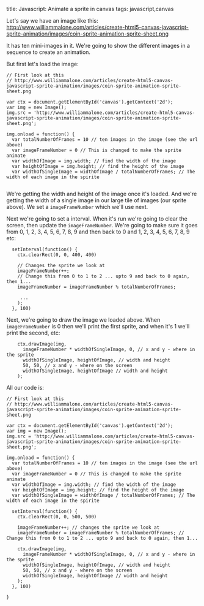 title: Javascript: Animate a sprite in canvas
tags: javascript,canvas

Let's say we have an image like this: http://www.williammalone.com/articles/create-html5-canvas-javascript-sprite-animation/images/coin-sprite-animation-sprite-sheet.png

It has ten mini-images in it. We're going to show the different images in a sequence to create an animation.

But first let's load the image:

```
// First look at this 
// http://www.williammalone.com/articles/create-html5-canvas-javascript-sprite-animation/images/coin-sprite-animation-sprite-sheet.png

var ctx = document.getElementById('canvas').getContext('2d');
var img = new Image();
img.src = 'http://www.williammalone.com/articles/create-html5-canvas-javascript-sprite-animation/images/coin-sprite-animation-sprite-sheet.png';

img.onload = function() {
  var totalNumberOfFrames = 10 // ten images in the image (see the url above)
  var imageFrameNumber = 0 // This is changed to make the sprite animate  
  var widthOfImage = img.width; // find the width of the image
  var heightOfImage = img.height; // find the height of the image
  var widthOfSingleImage = widthOfImage / totalNumberOfFrames; // The width of each image in the spirite
  
```

We're getting the width and height of the image once it's loaded. And we're getting the width of a single image in our large tile of images (our sprite above). We set a `imageFrameNumber` which we'll use next.

Next we're going to set a interval. When it's run we're going to clear the screen, then update the `imageFrameNumber`. We're going to make sure it goes from 0, 1, 2, 3, 4, 5, 6, 7, 8, 9 and then back to 0 and 1, 2, 3, 4, 5, 6, 7, 8, 9 etc:

```
  setInterval(function() {
    ctx.clearRect(0, 0, 400, 400)    
    
    // Changes the sprite we look at    
    imageFrameNumber++; 
    // Change this from 0 to 1 to 2 ... upto 9 and back to 0 again, then 1...
    imageFrameNumber = imageFrameNumber % totalNumberOfFrames; 
    
     ...
    );      
  }, 100)
```

Next, we're going to draw the image we loaded above. When `imageFrameNumber` is 0 then we'll print the first sprite, and when it's 1 we'll print the second, etc:

```
    ctx.drawImage(img, 
      imageFrameNumber * widthOfSingleImage, 0, // x and y - where in the sprite
      widthOfSingleImage, heightOfImage, // width and height
      50, 50, // x and y - where on the screen
      widthOfSingleImage, heightOfImage // width and height
    );   
```

All our code is:

```
// First look at this 
// http://www.williammalone.com/articles/create-html5-canvas-javascript-sprite-animation/images/coin-sprite-animation-sprite-sheet.png

var ctx = document.getElementById('canvas').getContext('2d');
var img = new Image();
img.src = 'http://www.williammalone.com/articles/create-html5-canvas-javascript-sprite-animation/images/coin-sprite-animation-sprite-sheet.png';

img.onload = function() {
  var totalNumberOfFrames = 10 // ten images in the image (see the url above)
  var imageFrameNumber = 0 // This is changed to make the sprite animate  
  var widthOfImage = img.width; // find the width of the image
  var heightOfImage = img.height; // find the height of the image
  var widthOfSingleImage = widthOfImage / totalNumberOfFrames; // The width of each image in the spirite
  
  setInterval(function() {
    ctx.clearRect(0, 0, 500, 500)    
    
    imageFrameNumber++; // changes the sprite we look at
    imageFrameNumber = imageFrameNumber % totalNumberOfFrames; // Change this from 0 to 1 to 2 ... upto 9 and back to 0 again, then 1...
    
    ctx.drawImage(img, 
      imageFrameNumber * widthOfSingleImage, 0, // x and y - where in the sprite
      widthOfSingleImage, heightOfImage, // width and height
      50, 50, // x and y - where on the screen
      widthOfSingleImage, heightOfImage // width and height
    );      
  }, 100)  
  
}
```
